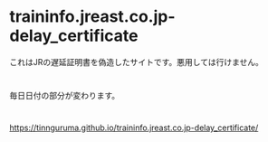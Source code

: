# traininfo.jreast.co.jp-delay_certificate
これはJRの遅延証明書を偽造したサイトです。悪用しては行けません。
# 
毎日日付の部分が変わります。
# 
https://tinnguruma.github.io/traininfo.jreast.co.jp-delay_certificate/
